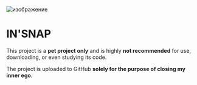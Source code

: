 ![изображение](https://github.com/user-attachments/assets/f23df655-a51e-4cba-88ca-c9adadd35bde)

# IN'SNAP


This project is a **pet project only** and is highly **not recommended** for use, downloading, or even studying its code.

The project is uploaded to GitHub **solely for the purpose of closing my inner ego**.


